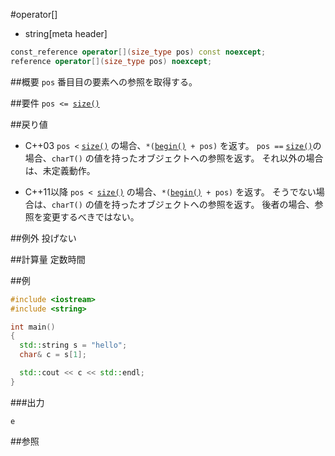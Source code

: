 #operator[]
* string[meta header]

```cpp
const_reference operator[](size_type pos) const noexcept;
reference operator[](size_type pos) noexcept;
```

##概要
`pos` 番目目の要素への参照を取得する。


##要件
`pos <= `[`size()`](./size.md)


##戻り値
- C++03
`pos <` [`size()`](./size.md) の場合、`*(`[`begin()`](./begin.md)` + pos)` を返す。 
`pos ==` [`size()`](./size.md)の場合、`charT()` の値を持ったオブジェクトへの参照を返す。 
それ以外の場合は、未定義動作。

- C++11以降
`pos < `[`size()`](./size.md) の場合、`*(`[`begin()`](./begin.md)` + pos)` を返す。 
そうでない場合は、`charT()` の値を持ったオブジェクトへの参照を返す。 
後者の場合、参照を変更するべきではない。


##例外
投げない


##計算量
定数時間


##例
```cpp
#include <iostream>
#include <string>

int main()
{
  std::string s = "hello";
  char& c = s[1];

  std::cout << c << std::endl;
}
```

###出力
```
e
```

##参照
